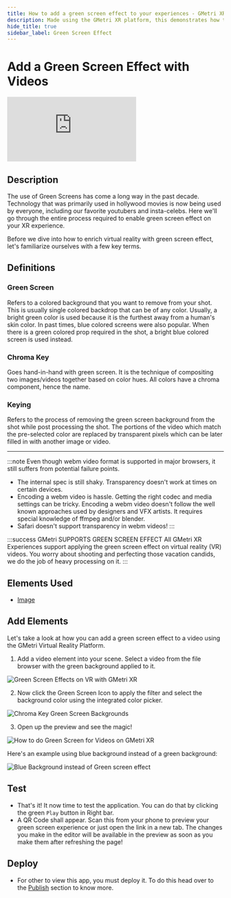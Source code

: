 ```yaml
---
title: How to add a green screen effect to your experiences - GMetri XR Platform
description: Made using the GMetri XR platform, this demonstrates how to add a green screen effect to your mixed reality experiences.
hide_title: true
sidebar_label: Green Screen Effect
---
```


# Add a Green Screen Effect with Videos

<iframe width={"100%"} height={"380px"} src="https://view.gmetri.com/v4/gmetri/green-screen" frameBorder="0" allowFullScreen></iframe>

## Description

The use of Green Screens has come a long way in the past decade. Technology that
was primarily used in hollywood movies is now being used by everyone, including
our favorite youtubers and insta-celebs. Here we'll go through the entire
process required to enable green screen effect on your XR experience.

Before we dive into how to enrich virtual reality with green screen effect,
let's familiarize ourselves with a few key terms.

## Definitions

### Green Screen
Refers to a colored background that you want to remove from your shot. This is
usually single colored backdrop that can be of any color. Usually, a bright
green color is used because it is the furthest away from a human's skin color.
In past times, blue colored screens were also popular. When there is a green
colored prop required in the shot, a bright blue colored screen is used instead.

### Chroma Key
Goes hand-in-hand with green screen. It is the technique of compositing two
images/videos together based on color hues. All colors have a chroma component,
hence the name.

### Keying
Refers to the process of removing the green screen background from the shot
while post processing the shot. The portions of the video which match the
pre-selected color are replaced by transparent pixels which can be later filled
in with another image or video. 


--------------------------------------------------------------------------------

:::note
Even though webm video format is supported in major browsers, it still suffers
from potential failure points.

 * The internal spec is still shaky. Transparency doesn't work at times on
   certain devices. 
 * Encoding a webm video is hassle. Getting the right codec and media settings
   can be tricky. Encoding a webm video doesn't follow the well known approaches
   used by designers and VFX artists. It requires special knowledge of ffmpeg 
   and/or blender.
 * Safari doesn't support transparency in webm videos!
:::

:::success GMetri SUPPORTS GREEN SCREEN EFFECT
All GMetri XR Experiences support applying the green screen effect on virtual
reality (VR) videos. You worry about shooting and perfecting those vacation
candids, we do the job of heavy processing on it.
:::

## Elements Used

- [Image](../../../Features/Create/Elements/Video/)

## Add Elements

Let's take a look at how you can add a green screen effect to a video using the
GMetri Virtual Reality Platform.

1. Add a video element into your scene. Select a video from the file browser
with the green background applied to it. 

![Green Screen Effects on VR with GMetri XR](https://r.vrgmetri.com/image/w_900,h_450,q_85/gb-blog/gmetri/2020/04/shot11.png.jpg)

2. Now click the Green Screen Icon to apply the filter and select the background
color using the integrated color picker.

![Chroma Key Green Screen Backgrounds](https://r.vrgmetri.com/image/w_900,h_450,q_80/gb-blog/gmetri/2019/12/shot12-select-1.png.jpg)

3. Open up the preview and see the magic!

![How to do Green Screen for Videos on GMetri XR](https://s.vrgmetri.com/gb-web/real-ghost/2019/12/green-screen-virtual-reality-background.gif)

Here's an example using blue background instead of a green background:

![Blue Background instead of Green screen effect](https://r.vrgmetri.com/image/w_900,h_450,q_80/gb-blog/gmetri/2019/12/shot21.png.jpg)

## Test

- That's it! It now time to test the application. You can do that by clicking the green `Play` button in Right bar. 
- A QR Code shall appear. Scan this from your phone to preview your green screen experience or just open the link in a new tab. The changes you make in the editor will be available in the preview as soon as you make them after refreshing the page!

## Deploy

- For other to view this app, you must deploy it. To do this head over to the [Publish](../../../Features/Publish/) section to know more.
